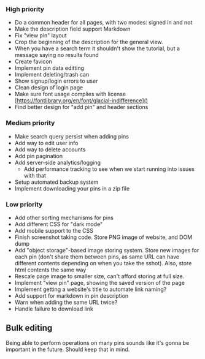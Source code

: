 ### High priority
- Do a common header for all pages, with two modes: signed in and not
- Make the description field support Markdown
- Fix "view pin" layout
- Crop the beginning of the description for the general view.
- When you have a search term it shouldn't show the tutorial, but a message saying no results found
- Create favicon
- Implement pin data editting
- Implement deleting/trash can
- Show signup/login errors to user
- Clean design of login page
- Make sure font usage complies with license [https://fontlibrary.org/en/font/glacial-indifference]()
- Find better design for "add pin" and header sections

### Medium priority
- Make search query persist when adding pins
- Add way to edit user info
- Add way to delete accounts
- Add pin pagination
- Add server-side analytics/logging
	- Add performance tracking to see when we start running into issues with that
- Setup automated backup system
- Implement downloading your pins in a zip file

### Low priority
- Add other sorting mechanisms for pins
- Add different CSS for "dark mode"
- Add mobile support to the CSS
- Finish screenshot taking code. Store PNG image of website, and DOM dump
- Add "object storage"-based image storing system. Store new images for each pin (don't share them between
  pins, as same URL can have different contents depending on when you take the sshot). Also, store html
  contents the same way
- Rescale page image to smaller size, can't afford storing at full size.
- Implement "view pin" page, showing the saved version of the page
- Implement getting a website's title to automate link naming?
- Add support for markdown in pin description
- Warn when adding the same URL twice?
- Handle failure to download link


## Bulk editing
Being able to perform operations on many pins sounds like it's gonna be important in the future. Should keep
that in mind.

